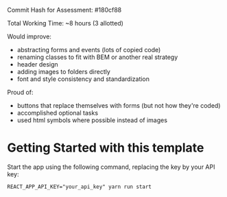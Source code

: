 Commit Hash for Assessment: #180cf88

Total Working Time: ~8 hours (3 allotted)

Would improve:

- abstracting forms and events (lots of copied code)
- renaming classes to fit with BEM or another real strategy
- header design
- adding images to folders directly
- font and style consistency and standardization

Proud of:

- buttons that replace themselves with forms (but not how they're coded)
- accomplished optional tasks
- used html symbols where possible instead of images

# Getting Started with this template

Start the app using the following command, replacing the key by your API key:

    REACT_APP_API_KEY="your_api_key" yarn run start
